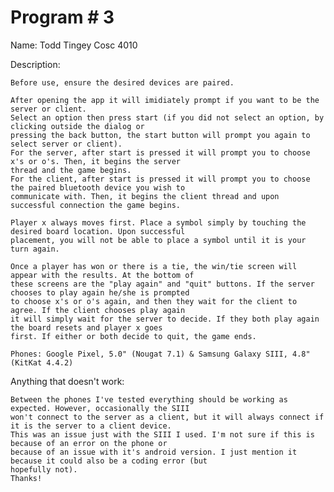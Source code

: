 # Program # 3
Name:  Todd Tingey
Cosc 4010

Description:  

	Before use, ensure the desired devices are paired. 

	After opening the app it will imidiately prompt if you want to be the server or client.
	Select an option then press start (if you did not select an option, by clicking outside the dialog or
	pressing the back button, the start button will prompt you again to select server or client).
	For the server, after start is pressed it will prompt you to choose x's or o's. Then, it begins the server
	thread and the game begins.
	For the client, after start is pressed it will prompt you to choose the paired bluetooth device you wish to
	communicate with. Then, it begins the client thread and upon successful connection the game begins. 

	Player x always moves first. Place a symbol simply by touching the desired board location. Upon successful
	placement, you will not be able to place a symbol until it is your turn again. 

	Once a player has won or there is a tie, the win/tie screen will appear with the results. At the bottom of
	these screens are the "play again" and "quit" buttons. If the server chooses to play again he/she is prompted
	to choose x's or o's again, and then they wait for the client to agree. If the client chooses play again
	it will simply wait for the server to decide. If they both play again the board resets and player x goes 
	first. If either or both decide to quit, the game ends. 

	Phones: Google Pixel, 5.0" (Nougat 7.1) & Samsung Galaxy SIII, 4.8" (KitKat 4.4.2)

Anything that doesn't work:

	Between the phones I've tested everything should be working as expected. However, occasionally the SIII
	won't connect to the server as a client, but it will always connect if it is the server to a client device.
	This was an issue just with the SIII I used. I'm not sure if this is because of an error on the phone or 
	because of an issue with it's android version. I just mention it because it could also be a coding error (but
	hopefully not).
	Thanks!